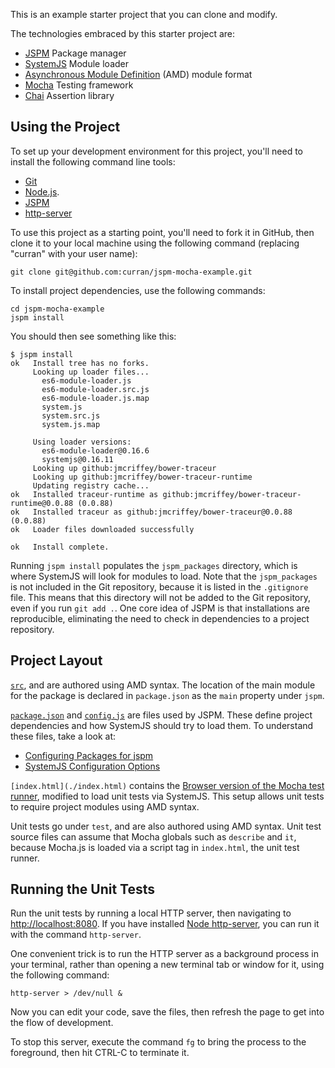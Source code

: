This is an example starter project that you can clone and modify.

The technologies embraced by this starter project are:

 * [JSPM](http://jspm.io/) Package manager
 * [SystemJS](https://github.com/systemjs/systemjs) Module loader
 * [Asynchronous Module Definition](http://requirejs.org/docs/whyamd.html) (AMD) module format
 * [Mocha](http://mochajs.org/) Testing framework
 * [Chai](http://chaijs.com/) Assertion library

## Using the Project

To set up your development environment for this project, you'll need to install the following command line tools:

 * [Git](http://git-scm.com/)
 * [Node.js](https://nodejs.org/).
 * [JSPM](https://github.com/jspm/jspm-cli/wiki/Getting-Started)
 * [http-server](https://www.npmjs.com/package/http-server)

To use this project as a starting point, you'll need to fork it in GitHub, then clone it to your local machine using the following command (replacing "curran" with your user name):

`git clone git@github.com:curran/jspm-mocha-example.git`

To install project dependencies, use the following commands:

```
cd jspm-mocha-example
jspm install
```

You should then see something like this:

```
$ jspm install
ok   Install tree has no forks.
     Looking up loader files...
       es6-module-loader.js
       es6-module-loader.src.js
       es6-module-loader.js.map
       system.js
       system.src.js
       system.js.map
     
     Using loader versions:
       es6-module-loader@0.16.6
       systemjs@0.16.11
     Looking up github:jmcriffey/bower-traceur
     Looking up github:jmcriffey/bower-traceur-runtime
     Updating registry cache...
ok   Installed traceur-runtime as github:jmcriffey/bower-traceur-runtime@0.0.88 (0.0.88)
ok   Installed traceur as github:jmcriffey/bower-traceur@0.0.88 (0.0.88)
ok   Loader files downloaded successfully

ok   Install complete.
```

Running `jspm install` populates the `jspm_packages` directory, which is where SystemJS will look for modules to load. Note that the `jspm_packages` is not included in the Git repository, because it is listed in the `.gitignore` file. This means that this directory will not be added to the Git repository, even if you run `git add .`. One core idea of JSPM is that installations are reproducible, eliminating the need to check in dependencies to a project repository.

## Project Layout

[`src`](./src), and are authored using AMD syntax. The location of the main module for the package is declared in `package.json` as the `main` property under `jspm`.

[`package.json`](./package.json) and [`config.js`](./config.js) are files used by JSPM. These define project dependencies and how SystemJS should try to load them. To understand these files, take a look at:

 * [Configuring Packages for jspm](https://github.com/jspm/registry/wiki/Configuring-Packages-for-jspm)
 * [SystemJS Configuration Options](https://github.com/systemjs/systemjs/wiki/Configuration-Options)

`[index.html](./index.html)` contains the [Browser version of the Mocha test runner](http://mochajs.org/#browser-support), modified to load unit tests via SystemJS. This setup allows unit tests to require project modules using AMD syntax.

Unit tests go under `test`, and are also authored using AMD syntax. Unit test source files can assume that Mocha globals such as `describe` and `it`, because Mocha.js is loaded via a script tag in `index.html`, the unit test runner.

## Running the Unit Tests

Run the unit tests by running a local HTTP server, then navigating to [http://localhost:8080](http://localhost:8080). If you have installed [Node http-server](https://www.npmjs.com/package/http-server), you can run it with the command `http-server`.

One convenient trick is to run the HTTP server as a background process in your terminal, rather than opening a new terminal tab or window for it, using the following command:

`http-server > /dev/null &`

Now you can edit your code, save the files, then refresh the page to get into the flow of development.

To stop this server, execute the command `fg` to bring the process to the foreground, then hit CTRL-C to terminate it.
